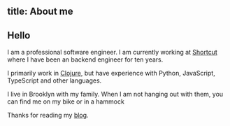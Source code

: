 title: About me
---

## Hello

I am a professional software engineer. I am currently working at
[Shortcut](https://www.shortcut.com/) where I have been an backend
engineer for ten years.

I primarily work in [Clojure](https://clojure.org/), but have
experience with Python, JavaScript, TypeScript and other languages.

I live in Brooklyn with my family. When I am not hanging out with
them, you can find me on my bike or in a hammock

Thanks for reading my [blog](/).
